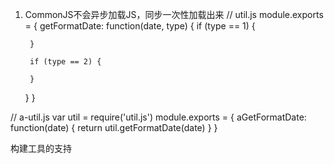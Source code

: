 1. CommonJS不会异步加载JS，同步一次性加载出来
// util.js
module.exports = {
    getFormatDate: function(date, type) {
        if (type == 1) {
        
        }
        
        if (type == 2) {
        
        }
    }
}

// a-util.js
var util = require('util.js')
module.exports = {
    aGetFormatDate: function(date) {
        return util.getFormatDate(date)
    }
}

构建工具的支持

